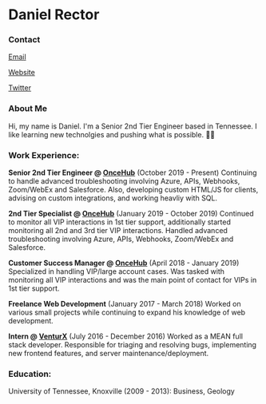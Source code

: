 # Daniel Rector

### Contact

[Email](mailto:rector.danielk@gmail.com?subject=Hello&body=Hi)

[Website](https://danielkrector.com)

[Twitter](https://twitter.com/danielkrector)

### About Me

Hi, my name is Daniel. I'm a Senior 2nd Tier Engineer based in Tennessee. I like learning new technolgies and pushing what is possible. 👍🏻

### Work Experience:

**Senior 2nd Tier Engineer @ [OnceHub](https://www.oncehub.com)** (October 2019 - Present)
Continuing to handle advanced troubleshooting involving Azure, APIs, Webhooks, Zoom/WebEx and Salesforce. Also, developing custom HTML/JS for clients, advising on custom integrations, and working heavliy with SQL. 

**2nd Tier Specialist @ [OnceHub](https://www.oncehub.com)** (January 2019 - October 2019)
Continued to monitor all VIP interactions in 1st tier support, additionally started monitoring all 2nd and 3rd tier VIP interactions. Handled advanced troubleshooting involving Azure, APIs, Webhooks, Zoom/WebEx and Salesforce.

**Customer Success Manager @ [OnceHub](https://www.oncehub.com)** (April 2018 - January 2019)
Specialized in handling VIP/large account cases. Was tasked with monitoring all VIP interactions and was the main point of contact for VIPs in 1st tier support. 

**Freelance Web Development** (January 2017 - March 2018)
Worked on various small projects while continuing to expand his knowledge of web development.

**Intern @ [VenturX](https://venturx.ca)** (July 2016 - December 2016)
Worked as a MEAN full stack developer. Responsible for triaging and resolving bugs, implementing new frontend features, and server maintenance/deployment.

### Education:

University of Tennessee, Knoxville (2009 - 2013):
	Business, Geology
